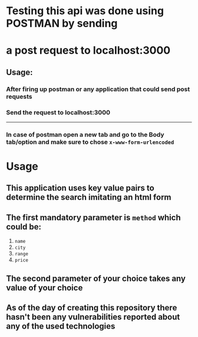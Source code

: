 # Testing this api was done using POSTMAN by sending
# a post request to localhost:3000

## Usage: 
### After firing up **postman** or any application that could send **post** requests
### Send the request to localhost:3000
---
### In case of postman open a new tab and go to the Body tab/option and make sure to chose `x-www-form-urlencoded`
# Usage
## This application uses key value pairs to determine the search **imitating** an html form 
## The first mandatory parameter is `method` which could be: 
1. `name`
2. `city`
3. `range`
4. `price`

## The second parameter of your choice takes any value of your choice
## As of the day of creating this repository there hasn't been any vulnerabilities reported about any of the used technologies